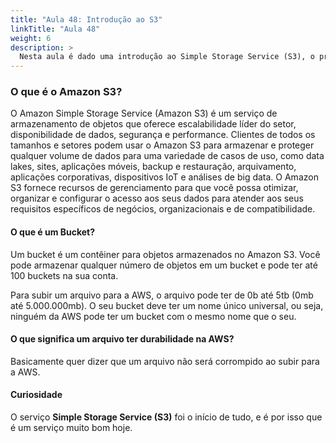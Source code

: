 ```yaml
---
title: "Aula 48: Introdução ao S3"
linkTitle: "Aula 48"
weight: 6
description: >
  Nesta aula é dado uma introdução ao Simple Storage Service (S3), o principal e mais conhecido serviço de armazenamento da AWS
---
```


### **O que é o Amazon S3?**

O Amazon Simple Storage Service (Amazon S3) é um serviço de armazenamento de objetos que oferece escalabilidade líder do setor, disponibilidade de dados, segurança e performance. Clientes de todos os tamanhos e setores podem usar o Amazon S3 para armazenar e proteger qualquer volume de dados para uma variedade de casos de uso, como data lakes, sites, aplicações móveis, backup e restauração, arquivamento, aplicações corporativas, dispositivos IoT e análises de big data. O Amazon S3 fornece recursos de gerenciamento para que você possa otimizar, organizar e configurar o acesso aos seus dados para atender aos seus requisitos específicos de negócios, organizacionais e de compatibilidade.

#### **O que é um Bucket?**

Um bucket é um contêiner para objetos armazenados no Amazon S3. Você pode armazenar qualquer número de objetos em um bucket e pode ter até 100 buckets na sua conta.

Para subir um arquivo para a AWS, o arquivo pode ter de 0b até 5tb (0mb até 5.000.000mb). O seu bucket deve ter um nome único universal, ou seja, ninguém da AWS pode ter um bucket com o mesmo nome que o seu.

#### **O que significa um arquivo ter durabilidade na AWS?**

Basicamente quer dizer que um arquivo não será corrompido ao subir para a AWS.

<div class="alert alert-info">
  <h4>Curiosidade</h4>
  <p>O serviço <b>Simple Storage Service (S3)</b> foi o início de tudo, e é por isso que é um serviço muito bom hoje.
</div>
